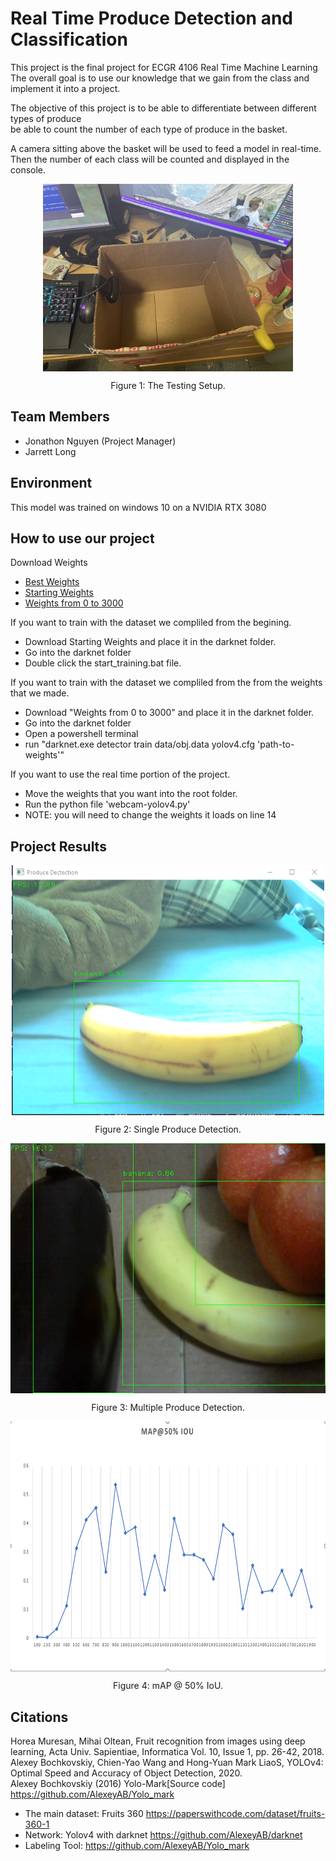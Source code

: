 # **Real Time Produce Detection and Classification**

This project is the final project for ECGR 4106 Real Time Machine Learning  
The overall goal is to use our knowledge that we gain from the class and implement it into a project.

The objective of this project is to be able to differentiate between different types of produce  
be able to count the number of each type of produce in the basket.   
  
A camera sitting above the basket will be used to feed a model in real-time.  
Then the number of each class will be counted and displayed in the console.  

<p align="center" style="margin-bottom: 0px">
  <img height="300" src="https://raw.githubusercontent.com/nguyjd/real-time-produce-detection-and-classification/main/Results/testingbox.jpg" alt="The box" align="center">
</p>
<p align="center" >Figure 1: The Testing Setup.</p>



## Team Members
- Jonathon Nguyen (Project Manager)
- Jarrett Long

## Environment
This model was trained on windows 10 on a NVIDIA RTX 3080

## How to use our project

Download Weights  
- [Best Weights](https://drive.google.com/file/d/1fhP-F6HGzC1DUOgnTkaoikrXi3hS-R8N/view?usp=sharing)
- [Starting Weights](https://drive.google.com/file/d/1-3MSlHcd1KvawyIfK3KjkZa3d-5HoOct/view?usp=sharing)
- [Weights from 0 to 3000](https://drive.google.com/file/d/1Q3I4_RMS_kyZ2c-qze2U2zYUV7e651hm/view?usp=sharing)
  
If you want to train with the dataset we compliled from the begining.
- Download Starting Weights and place it in the darknet folder.
- Go into the darknet folder
- Double click the start_training.bat file.

If you want to train with the dataset we compliled from the from the weights that we made.
- Download "Weights from 0 to 3000" and place it in the darknet folder.
- Go into the darknet folder
- Open a powershell terminal
- run "darknet.exe detector train data/obj.data yolov4.cfg 'path-to-weights'"

If you want to use the real time portion of the project.
- Move the weights that you want into the root folder.
- Run the python file 'webcam-yolov4.py'
- NOTE: you will need to change the weights it loads on line 14

## Project Results

<p align="center" style="margin-bottom: 0px">
  <img height="400" src="https://raw.githubusercontent.com/nguyjd/real-time-produce-detection-and-classification/main/Results/banana.png" alt="banana" align="center">
</p>
<p align="center" >Figure 2: Single Produce Detection.</p>

<p align="center" style="margin-bottom: 0px">
  <img height="400" src="https://raw.githubusercontent.com/nguyjd/real-time-produce-detection-and-classification/main/Results/All.png" alt="Basket fruit" align="center">
</p>
<p align="center" >Figure 3: Multiple Produce Detection.</p>

<p align="center" style="margin-bottom: 0px">
  <img height="400" src="https://raw.githubusercontent.com/nguyjd/real-time-produce-detection-and-classification/main/mAPGraph.png" alt="banana" align="center">
</p>
<p align="center" >Figure 4: mAP @ 50% IoU.</p>

## Citations
Horea Muresan, Mihai Oltean, Fruit recognition from images using deep learning, Acta Univ. Sapientiae, Informatica Vol. 10, Issue 1, pp. 26-42, 2018.  
Alexey Bochkovskiy, Chien-Yao Wang and Hong-Yuan Mark LiaoS, YOLOv4: Optimal Speed and Accuracy of Object Detection, 2020.  
Alexey Bochkovskiy (2016) Yolo-Mark[Source code] https://github.com/AlexeyAB/Yolo_mark  

- The main dataset: Fruits 360 https://paperswithcode.com/dataset/fruits-360-1
- Network: Yolov4 with darknet https://github.com/AlexeyAB/darknet
- Labeling Tool: https://github.com/AlexeyAB/Yolo_mark  
